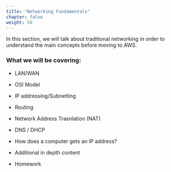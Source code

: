 ```yaml
---
title: "Networking Fundamentals"
chapter: false
weight: 50
---
```


In this section, we will talk about traditional networking in order to understand the main concepts before moving to AWS.


<h3>What we will be covering:</h3>

- LAN/WAN

- OSI Model

- IP addressing/Subnetting

- Routing

- Network Address Trasnlation (NAT)

- DNS / DHCP

- How does a computer gets an IP address?

- Additional in depth content

- Homework

